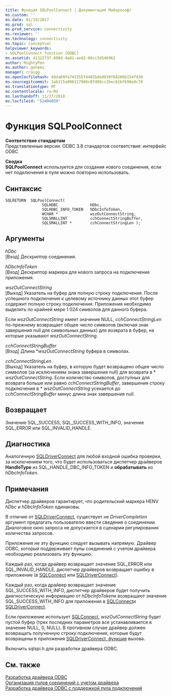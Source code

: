 ```yaml
---
title: Функция SQLPoolConnect | Документация Майкрософт
ms.custom: ''
ms.date: 01/19/2017
ms.prod: sql
ms.prod_service: connectivity
ms.reviewer: ''
ms.technology: connectivity
ms.topic: conceptual
helpviewer_keywords:
- SQLPoolConnect function [ODBC]
ms.assetid: 41322737-890d-4a81-aed2-06cc3d546962
author: MightyPen
ms.author: genemi
manager: craigg
ms.openlocfilehash: 4dda69fa741555f4402bded930f68260b154fd30
ms.sourcegitcommit: 1ab115a906117966c07d89cc2becb1bf690e8c78
ms.translationtype: MT
ms.contentlocale: ru-RU
ms.lasthandoff: 11/27/2018
ms.locfileid: "52404859"
---
```

# <a name="sqlpoolconnect-function"></a>Функция SQLPoolConnect
**Соответствие стандартам**  
 Представленные версии: ODBC 3.8 стандартов соответствия: интерфейс ODBC  
  
 **Сводка**  
 **SQLPoolConnect** используется для создания нового соединения, если нет подключения в пуле можно повторно использовать.  
  
## <a name="syntax"></a>Синтаксис  
  
```  
SQLRETURN  SQLPoolConnect(  
                SQLHDBC              hDbc,  
                SQLHDBC_INFO_TOKEN   hDbcInfoToken,  
                WCHAR *              wszOutConnectString,  
                SQLSMALLINT          cchConnectStringBuffer,  
                SQLSMALLINT *        cchConnectStringLen );  
```  
  
## <a name="arguments"></a>Аргументы  
 *hDbc*  
 [Вход] Дескриптор соединения.  
  
 *hDbcInfoToken*  
 [Вход] Дескриптор маркера для нового запроса на подключение приложения.  
  
 *wszOutConnectString*  
 [Выход] Указатель на буфер для полную строку подключения. После успешного подключения к целевому источнику данных этот буфер содержит полную строку подключения. Приложения необходимо выделить по крайней мере 1 024 символов для данного буфера.  
  
 Если *wszOutConnectString* имеет значение NULL, *cchConnectStringLen* по-прежнему возвращает общее число символов (включая знак завершения null для символьных данных) для возврата в буфер, на которые указывают *wszOutConnectString*.  
  
 *cchConnectStringBuffer*  
 [Вход] Длина **wszOutConnectString* буфера в символах.  
  
 *cchConnectStringLen*  
 [Выход] Указатель на буфер, в которую будет возвращено общее число символов (за исключением знака завершения null) для возврата в \* *wszOutConnectString*. Если количество символов, доступных для возврата больше или равно *cchConnectStringBuffer*, завершения строку подключения в \* *wszOutConnectString* усекается до *cchConnectStringBuffer* минус длина знак завершения null.  
  
## <a name="returns"></a>Возвращает  
 Значение SQL_SUCCESS, SQL_SUCCESS_WITH_INFO, значение SQL_ERROR или SQL_INVALID_HANDLE.  
  
## <a name="diagnostics"></a>Диагностика  
 Аналогичную [SQLDriverConnect](../../../odbc/reference/syntax/sqldriverconnect-function.md) для любой входной ошибка проверки, за исключением того, что будет использоваться диспетчер драйверов **HandleType** из SQL_HANDLE_DBC_INFO_TOKEN и **обрабатывать** из *hDbcInfoToken*.  
  
## <a name="remarks"></a>Примечания  
 Диспетчер драйверов гарантирует, что родительский маркера HENV *hDbc* и *hDbcInfoToken* одинаковы.  
  
 В отличие от [SQLDriverConnect](../../../odbc/reference/syntax/sqldriverconnect-function.md), существует не *DriverCompletion* аргумент предлагать пользователю ввести сведения о соединении. Диалоговое окно запроса не допускается в сценарии регулирования количества запросов.  
  
 Приложения не эту функцию следует вызывать напрямую. Драйвер ODBC, который поддерживает пулы соединений с учетом драйвера необходимо реализовать эту функцию.  
  
 Каждый раз, когда драйвер возвращает значение SQL_ERROR или SQL_INVALID_HANDLE, диспетчер драйверов возвращает ошибку в приложение (в [SQLConnect](../../../odbc/reference/syntax/sqlconnect-function.md) или [SQLDriverConnect](../../../odbc/reference/syntax/sqldriverconnect-function.md)).  
  
 Каждый раз, когда драйвер возвращает значение SQL_SUCCESS_WITH_INFO, диспетчер драйверов будет получить диагностическую информацию от *hDbcInfoToken*и возвращают значение SQL_SUCCESS_WITH_INFO для приложения в [SQLConnect](../../../odbc/reference/syntax/sqlconnect-function.md)и [SQLDriverConnect](../../../odbc/reference/syntax/sqldriverconnect-function.md).  
  
 Если приложение использует [SQLConnect](../../../odbc/reference/syntax/sqlconnect-function.md), *wszOutConnectString* будет пустой буфер (трех последних параметров все устанавливается в значение NULL, 0, NULL). В противном случае драйвер должен возвращать полученную строку подключения, которые будут возвращены в приложения [SQLDriverConnect, функция](../../../odbc/reference/syntax/sqldriverconnect-function.md) вызова.  
  
 Включить sqlspi.h для разработки драйвера ODBC.  
  
## <a name="see-also"></a>См. также  
 [Разработка драйвера ODBC](../../../odbc/reference/develop-driver/developing-an-odbc-driver.md)   
 [Организация пулов соединений с учетом драйвера](../../../odbc/reference/develop-app/driver-aware-connection-pooling.md)   
 [Разработка драйвера ODBC с поддержкой пула подключений](../../../odbc/reference/develop-driver/developing-connection-pool-awareness-in-an-odbc-driver.md)
